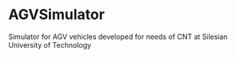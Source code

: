 # AGVSimulator
Simulator for AGV vehicles developed for needs of CNT at Silesian University of Technology 
